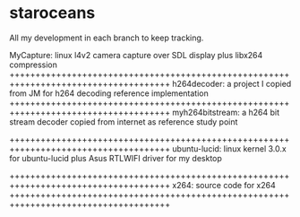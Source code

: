 staroceans
==========

All my development in each branch to keep tracking.

MyCapture:  linux l4v2 camera capture over SDL display plus libx264 compression
+++++++++++++++++++++++++++++++++++++++++++++++++++++++++++++++++++++++++++++++++++++
h264decoder:  a project I copied from JM for h264 decoding reference implementation
+++++++++++++++++++++++++++++++++++++++++++++++++++++++++++++++++++++++++++++++++++++
myh264bitstream:  a h264 bit stream decoder copied from internet as reference study point

+++++++++++++++++++++++++++++++++++++++++++++++++++++++++++++++++++++++++++++++++++++
ubuntu-lucid:  linux kernel 3.0.x for ubuntu-lucid plus Asus RTLWIFI driver for my desktop

+++++++++++++++++++++++++++++++++++++++++++++++++++++++++++++++++++++++++++++++++++++
x264:  source code for x264
+++++++++++++++++++++++++++++++++++++++++++++++++++++++++++++++++++++++++++++++++++++
